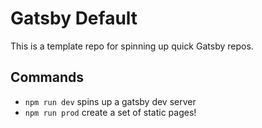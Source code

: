# Gatsby Default

This is a template repo for spinning up quick Gatsby repos.

## Commands

- `npm run dev` spins up a gatsby dev server
- `npm run prod` create a set of static pages!
